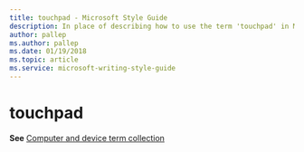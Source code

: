 ```yaml
---
title: touchpad - Microsoft Style Guide
description: In place of describing how to use the term 'touchpad' in Microsoft content, this article provides a link to the Computer and device term collection topic.
author: pallep
ms.author: pallep
ms.date: 01/19/2018
ms.topic: article
ms.service: microsoft-writing-style-guide
---
```


# touchpad

**See** [Computer and device term collection](~/a-z-word-list-term-collections/term-collections/computer-device-terms.md) 
